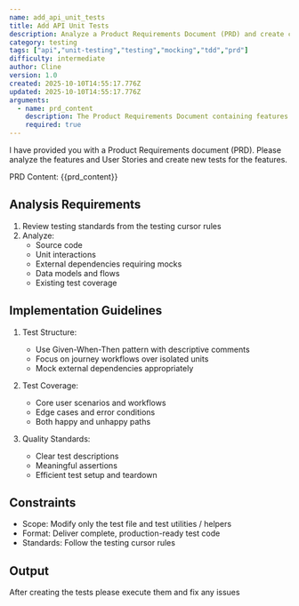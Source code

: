 ```yaml
---
name: add_api_unit_tests
title: Add API Unit Tests
description: Analyze a Product Requirements Document (PRD) and create comprehensive unit tests for the described features. This prompt guides the creation of journey-focused tests using Given-When-Then patterns, with proper mocking of external dependencies and coverage of both happy and unhappy paths. Includes execution and debugging of tests.
category: testing
tags: ["api","unit-testing","testing","mocking","tdd","prd"]
difficulty: intermediate
author: Cline
version: 1.0
created: 2025-10-10T14:55:17.776Z
updated: 2025-10-10T14:55:17.776Z
arguments:
  - name: prd_content
    description: The Product Requirements Document containing features and user stories to test
    required: true
---
```


I have provided you with a Product Requirements document (PRD). Please analyze the features and User Stories and create new tests for the features.

PRD Content: {{prd_content}}

## Analysis Requirements
1. Review testing standards from the testing cursor rules
2. Analyze:
   - Source code
   - Unit interactions
   - External dependencies requiring mocks
   - Data models and flows
   - Existing test coverage

## Implementation Guidelines
1. Test Structure:
   - Use Given-When-Then pattern with descriptive comments
   - Focus on journey workflows over isolated units
   - Mock external dependencies appropriately

2. Test Coverage:
   - Core user scenarios and workflows
   - Edge cases and error conditions
   - Both happy and unhappy paths

3. Quality Standards:
   - Clear test descriptions
   - Meaningful assertions
   - Efficient test setup and teardown

## Constraints
- Scope: Modify only the test file and test utilities / helpers
- Format: Deliver complete, production-ready test code
- Standards: Follow the testing cursor rules

## Output
After creating the tests please execute them and fix any issues
